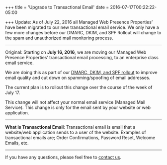 +++
title = 'Upgrade to Transactional Email'
date = 2016-07-17T00:22:22-05:00

+++
Update: As of July 22, 2016 all Managed Web Presence Properties’ have been migrated to our new transactional email service. We only have a few more changes before our DMARC, DKIM, and SPF Rollout will change to the spam and unauthorized mail monitoring process.

---

Original: Starting on **July 16, 2016**, we are moving our Managed Web Presence Properties’ transactional email processing, to an enterprise class email service.

We are doing this as part of our [DMARC, DKIM, and SPF rollout](http://status.services.madscitech.net/projects-status/spf-dkim-dmarc-project) to improve email quality and cut down on spamming/spoofing of email addresses.

The current plan is to rollout this change over the course of the week of July 17.

This change will not affect your normal email service (Managed Mail Service). This change is only for the email sent by your website or web application.

---

**What is Transactional Email**: Transactional email is email that a website/web application sends to a user of the website. Examples of transactional emails are; Order Confirmations, Password Reset, Welcome Emails, etc.

---

If you have any questions, please feel free to [contact us](https://madscitech.com/about/contact/).